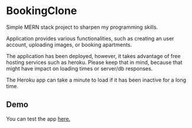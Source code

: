 # BookingClone

Simple MERN stack project to sharpen my programming skills. 

Application provides various functionalities, such as creating an user account, uploading images, or booking apartments.

The application has been deployed, however, it takes advantage of free hosting services such as heroku. Please keep that in mind, because that might have impact on loading times or server/db responses. 

The Heroku app can take a minute to load if it has been inactive for a long time.

## Demo

You can test the app [here.](https://manchini1337.github.io/BookingClone/)
